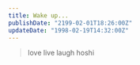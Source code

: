```yaml
---
title: Wake up...
publishDate: "2199-02-01T18:26:00Z"
updateDate: "1998-02-19T14:32:00Z"
---
```


> love live laugh hoshi
